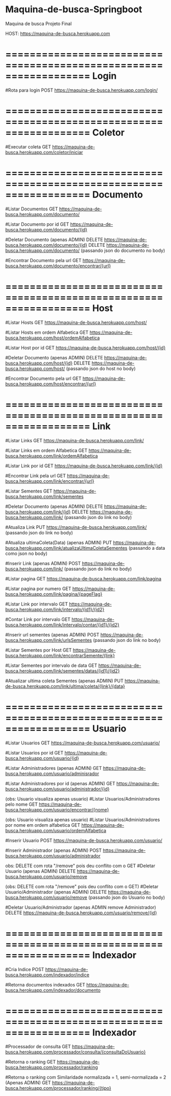 # Maquina-de-busca-Springboot
Maquina de busca Projeto Final


HOST: https://maquina-de-busca.herokuapp.com



==================================================================
Login
==================================================================

#Rota para login
POST https://maquina-de-busca.herokuapp.com/login/



==================================================================
Coletor
==================================================================
#Executar coleta
GET https://maquina-de-busca.herokuapp.com/coletor/iniciar



==================================================================
Documento
==================================================================
#Listar Documentos
GET https://maquina-de-busca.herokuapp.com/documento/

#Listar Documento por id
GET https://maquina-de-busca.herokuapp.com/documento/{id}

#Deletar Documento (apenas ADMIN)
DELETE https://maquina-de-busca.herokuapp.com/documento/{id}
DELETE https://maquina-de-busca.herokuapp.com/documento/ (passando json do documento no body)

#Encontrar Documento pela url
GET https://maquina-de-busca.herokuapp.com/documento/encontrar/{url}



==================================================================
Host
==================================================================
#Listar Hosts
GET https://maquina-de-busca.herokuapp.com/host/

#Listar Hosts em ordem Alfabetica
GET https://maquina-de-busca.herokuapp.com/host/ordemAlfabetica

#Listar Host por id 
GET https://maquina-de-busca.herokuapp.com/host/{id}

#Deletar Documento (apenas ADMIN)
DELETE https://maquina-de-busca.herokuapp.com/host/{id}
DELETE https://maquina-de-busca.herokuapp.com/host/ (passando json do host no body)

#Encontrar Documento pela url
GET https://maquina-de-busca.herokuapp.com/host/encontrar/{url}


==================================================================
Link
==================================================================
#Listar Links
GET https://maquina-de-busca.herokuapp.com/link/

#Listar Links em ordem Alfabetica
GET https://maquina-de-busca.herokuapp.com/link/ordemAlfabetica

#Listar Link por id 
GET https://maquina-de-busca.herokuapp.com/link/{id}

#Encontrar Link pela url
GET https://maquina-de-busca.herokuapp.com/link/encontrar/{url}

#Listar Sementes
GET https://maquina-de-busca.herokuapp.com/link/sementes

#Deletar Documento (apenas ADMIN)
DELETE https://maquina-de-busca.herokuapp.com/link/{id}
DELETE https://maquina-de-busca.herokuapp.com/link/ (passando json do link no body)

#Atualiza Link
PUT https://maquina-de-busca.herokuapp.com/link/ (passando json do link no body)

#Atualiza ultimaColeta(Data) (apenas ADMIN)
PUT https://maquina-de-busca.herokuapp.com/link/atualizaUltimaColetaSementes (passando a data como json no body)

#Inserir Link (apenas ADMIN)
POST https://maquina-de-busca.herokuapp.com/link/ (passando json do link no body)

#Listar pagina
GET https://maquina-de-busca.herokuapp.com/link/pagina

#Listar pagina por numero
GET https://maquina-de-busca.herokuapp.com/link/pagina/{pageFlag}

#Listar Link por intervalo
GET https://maquina-de-busca.herokuapp.com/link/intervalo/{id1}/{id2}

#Contar Link por intervalo
GET https://maquina-de-busca.herokuapp.com/link/intervalo/contar/{id1}/{id2}

#Inserir url sementes (apenas ADMIN)
POST https://maquina-de-busca.herokuapp.com/link/urlsSementes (passando json do link no body)

#Listar Sementes por Host
GET https://maquina-de-busca.herokuapp.com/link/encontrarSemente/{link}

#Listar Sementes por intervalo de data
GET https://maquina-de-busca.herokuapp.com/link/sementes/datas/{id1}/{id2}

#Atualizar ultima coleta Sementes (apenas ADMIN)
PUT https://maquina-de-busca.herokuapp.com/link/ultima/coleta/{link}/{data}


==================================================================
Usuario
==================================================================
#Listar Usuarios
GET https://maquina-de-busca.herokuapp.com/usuario/

#Listar Usuarios por id
GET https://maquina-de-busca.herokuapp.com/usuario/{id}

#Listar Administradores (apenas ADMIN)
GET https://maquina-de-busca.herokuapp.com/usuario/adminisrador

#Listar Administradores por id (apenas ADMIN)
GET https://maquina-de-busca.herokuapp.com/usuario/administrador/{id}

(obs: Usuario visualiza apenas usuario)
#Listar Usuarios/Administradores pelo nome
GET https://maquina-de-busca.herokuapp.com/usuario/encontrar/{nome}

(obs: Usuario visualiza apenas usuario)
#Listar Usuarios/Administradores por nome em ordem alfabetica
GET https://maquina-de-busca.herokuapp.com/usuario/ordemAlfabetica

#Inserir Usuario
POST https://maquina-de-busca.herokuapp.com/usuario/

#Inserir Administrador (apenas ADMIN)
POST https://maquina-de-busca.herokuapp.com/usuario/administrador

obs: DELETE com rota "/remove" pois deu conflito com o GET
#Deletar Usuario (apenas ADMIN)
DELETE https://maquina-de-busca.herokuapp.com/usuario/remove

(obs: DELETE com rota "/remove" pois deu conflito com o GET)
#Deletar Usuario/Administrador (apenas ADMIN)
DELETE https://maquina-de-busca.herokuapp.com/usuario/remove (passando json do Usuario no body)

#Deletar Usuario/Administrador (apenas ADMIN remove Administrador)
DELETE https://maquina-de-busca.herokuapp.com/usuario/remove/{id}



==================================================================
Indexador
==================================================================

#Cria Indice
POST https://maquina-de-busca.herokuapp.com/indexador/indice

#Retorna documentos indexados
GET https://maquina-de-busca.herokuapp.com/indexador/documento



==================================================================
Indexador
==================================================================
 
#Processador de consulta
GET https://maquina-de-busca.herokuapp.com/processador/consulta/{consultaDoUsuario}

#Retorna o ranking
GET https://maquina-de-busca.herokuapp.com/processador/ranking

#Retorna o ranking com Similaridade normalizada = 1, semi-normalizada = 2 (Apenas ADMIN)
GET https://maquina-de-busca.herokuapp.com/processador/ranking/{tipo}




